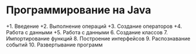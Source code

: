 # Программирование на Java 

+1. Введение 
+2. Выполнение операций
+3. Создание операторов 
+4. Работа с данными 
+5. Работа с данными 
6. Создание классов 
7. Импортирование функций 
8. Построение интерфейсов 
9. Распознавание событий 
10. Развертывание программ 
